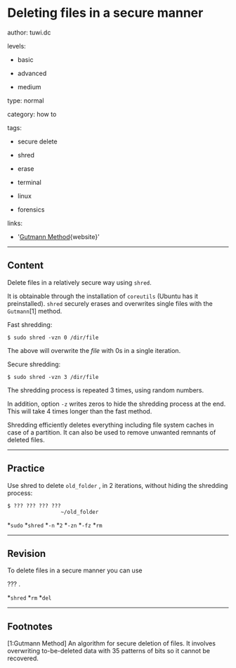 # Deleting files in a secure manner
author: tuwi.dc

levels:

  - basic

  - advanced

  - medium

type: normal

category: how to

tags:

  - secure delete

  - shred

  - erase

  - terminal

  - linux

  - forensics

links:

  - '[Gutmann Method](https://en.wikipedia.org/wiki/Gutmann_method){website}'

---
## Content

Delete files in a relatively secure way using `shred`. 

It is obtainable through the installation of `coreutils` (Ubuntu has it preinstalled). `shred` securely erases and overwrites single files with the `Gutmann`[1] method. 

Fast shredding:
```
$ sudo shred -vzn 0 /dir/file
```

The above will overwrite the *file* with 0s in a single iteration. 

Secure shredding:
```
$ sudo shred -vzn 3 /dir/file
```
The shredding process is repeated 3 times,  using random numbers. 

In addition, option `-z` writes zeros to hide the shredding process at the end. This will take 4 times longer than the fast method.

Shredding efficiently deletes everything including file system caches in case of a partition. It can also be used to remove unwanted remnants of deleted files.

---
## Practice

Use shred to delete `old_folder` , in 2 iterations, without hiding the shredding process:
```
$ ??? ??? ??? ??? 
                 ~/old_folder
```
*`sudo`
*`shred`
*`-n`
*`2`
*`-zn`
*`-fz`
*`rm`

---
## Revision

To delete files in a secure manner you can use 

??? .

*`shred`
*`rm`
*`del`

---
## Footnotes

[1:Gutmann Method]
An algorithm for secure deletion of files. It involves overwriting to-be-deleted data with 35 patterns of bits so it cannot be recovered.